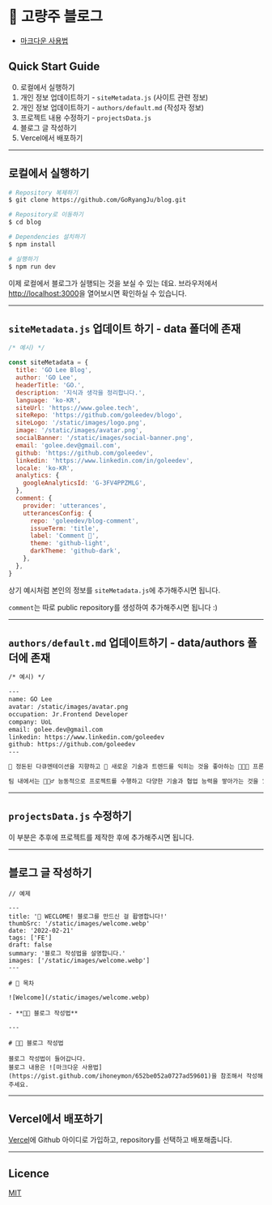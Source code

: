 # 🍻 고량주 블로그

- [마크다운 사용법](https://gist.github.com/ihoneymon/652be052a0727ad59601)

## Quick Start Guide

0. 로컬에서 실행하기
1. 개인 정보 업데이트하기 - `siteMetadata.js` (사이트 관련 정보)
2. 개인 정보 업데이트하기 - `authors/default.md` (작성자 정보)
3. 프로젝트 내용 수정하기 - `projectsData.js` 
4. 블로그 글 작성하기
5. Vercel에서 배포하기

---
## 로컬에서 실행하기

```bash
# Repository 복제하기
$ git clone https://github.com/GoRyangJu/blog.git

# Repository로 이동하기
$ cd blog

# Dependencies 설치하기
$ npm install

# 실행하기
$ npm run dev
```

이제 로컬에서 블로그가 실행되는 것을 보실 수 있는 데요. 브라우저에서 [http://localhost:3000](http://localhost:3000)을 열어보시면 확인하실 수 있습니다.

---
## `siteMetadata.js` 업데이트 하기 - data 폴더에 존재

```js
/* 예시) */

const siteMetadata = {
  title: 'GO Lee Blog',
  author: 'GO Lee',
  headerTitle: 'GO.',
  description: '지식과 생각을 정리합니다.',
  language: 'ko-KR',
  siteUrl: 'https://www.golee.tech',
  siteRepo: 'https://github.com/goleedev/blogo',
  siteLogo: '/static/images/logo.png',
  image: '/static/images/avatar.png',
  socialBanner: '/static/images/social-banner.png',
  email: 'golee.dev@gmail.com',
  github: 'https://github.com/goleedev',
  linkedin: 'https://www.linkedin.com/in/goleedev',
  locale: 'ko-KR',
  analytics: {
    googleAnalyticsId: 'G-3FV4PPZMLG',
  },
  comment: {
    provider: 'utterances',
    utterancesConfig: {
      repo: 'goleedev/blog-comment',
      issueTerm: 'title',
      label: 'Comment 💬',
      theme: 'github-light',
      darkTheme: 'github-dark',
    },
  },
}
```

상기 예시처럼 본인의 정보를 `siteMetadata.js`에 추가해주시면 됩니다. 

`comment`는 따로 public repository를 생성하여 추가해주시면 됩니다 :)

---
## `authors/default.md` 업데이트하기 - data/authors 폴더에 존재

```md
/* 예시) */

---
name: GO Lee
avatar: /static/images/avatar.png
occupation: Jr.Frontend Developer
company: UoL
email: golee.dev@gmail.com
linkedin: https://www.linkedin.com/goleedev
github: https://github.com/goleedev
---

📝 정돈된 다큐멘테이션을 지향하고 🥰 새로운 기술과 트렌드를 익히는 것을 좋아하는 🧑🏻‍💻 프론트엔드 개발자입니다.

팀 내에서는 🏃🏻‍♂️ 능동적으로 프로젝트를 수행하고 다양한 기술과 협업 능력을 쌓아가는 것을 🛣️ 지향점으로 삼고 있으며, 사용자에게는 가장 합리적인 디자인과 서비스를 🤲 제공하는 개발자가 되는 것을 목표로 노력하고 있습니다.

```
---
## `projectsData.js` 수정하기

이 부분은 추후에 프로젝트를 제작한 후에 추가해주시면 됩니다.

---
## 블로그 글 작성하기

```mdx
// 예제

---
title: '🎉 WECLOME! 블로그를 만드신 걸 홥영합니다!'
thumbSrc: '/static/images/welcome.webp'
date: '2022-02-21'
tags: ['FE']
draft: false
summary: '블로그 작성법을 설명합니다.'
images: ['/static/images/welcome.webp']
---

# 📌 목차

![Welcome](/static/images/welcome.webp)

- **💁🏻 블로그 작성법**

---

# 💁🏻 블로그 작성법

블로그 작성법이 들어갑니다.
블로그 내용은 ![마크다운 사용법](https://gist.github.com/ihoneymon/652be052a0727ad59601)을 참조해서 작성해주세요.

```

---
## Vercel에서 배포하기

[Vercel](https://vercel.com/login)에 Github 아이디로 가입하고, repository를 선택하고 배포해줍니다.

---
## Licence

[MIT](https://github.com/timlrx/tailwind-nextjs-starter-blog/blob/master/LICENSE)
